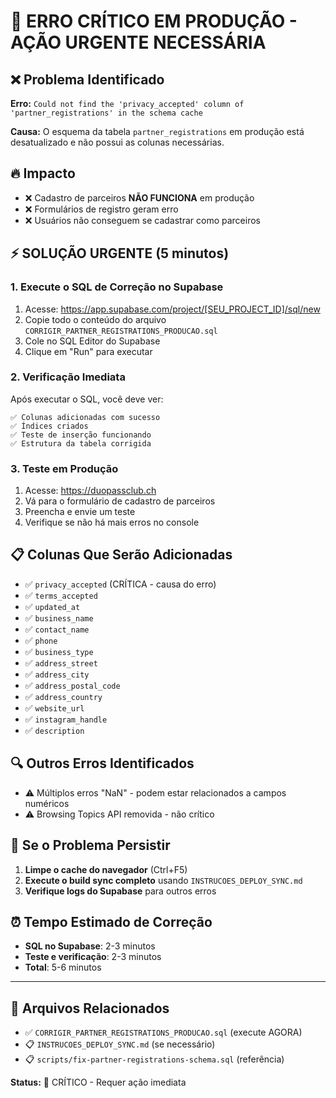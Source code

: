 # 🚨 ERRO CRÍTICO EM PRODUÇÃO - AÇÃO URGENTE NECESSÁRIA

## ❌ Problema Identificado
**Erro:** `Could not find the 'privacy_accepted' column of 'partner_registrations' in the schema cache`

**Causa:** O esquema da tabela `partner_registrations` em produção está desatualizado e não possui as colunas necessárias.

## 🔥 Impacto
- ❌ Cadastro de parceiros **NÃO FUNCIONA** em produção
- ❌ Formulários de registro geram erro
- ❌ Usuários não conseguem se cadastrar como parceiros

## ⚡ SOLUÇÃO URGENTE (5 minutos)

### 1. Execute o SQL de Correção no Supabase
1. Acesse: https://app.supabase.com/project/[SEU_PROJECT_ID]/sql/new
2. Copie todo o conteúdo do arquivo `CORRIGIR_PARTNER_REGISTRATIONS_PRODUCAO.sql`
3. Cole no SQL Editor do Supabase
4. Clique em "Run" para executar

### 2. Verificação Imediata
Após executar o SQL, você deve ver:
```
✅ Colunas adicionadas com sucesso
✅ Índices criados
✅ Teste de inserção funcionando
✅ Estrutura da tabela corrigida
```

### 3. Teste em Produção
1. Acesse: https://duopassclub.ch
2. Vá para o formulário de cadastro de parceiros
3. Preencha e envie um teste
4. Verifique se não há mais erros no console

## 📋 Colunas Que Serão Adicionadas
- ✅ `privacy_accepted` (CRÍTICA - causa do erro)
- ✅ `terms_accepted`
- ✅ `updated_at`
- ✅ `business_name`
- ✅ `contact_name`
- ✅ `phone`
- ✅ `business_type`
- ✅ `address_street`
- ✅ `address_city`
- ✅ `address_postal_code`
- ✅ `address_country`
- ✅ `website_url`
- ✅ `instagram_handle`
- ✅ `description`

## 🔍 Outros Erros Identificados
- ⚠️ Múltiplos erros "NaN" - podem estar relacionados a campos numéricos
- ⚠️ Browsing Topics API removida - não crítico

## 📱 Se o Problema Persistir
1. **Limpe o cache do navegador** (Ctrl+F5)
2. **Execute o build sync completo** usando `INSTRUCOES_DEPLOY_SYNC.md`
3. **Verifique logs do Supabase** para outros erros

## ⏰ Tempo Estimado de Correção
- **SQL no Supabase**: 2-3 minutos
- **Teste e verificação**: 2-3 minutos
- **Total**: 5-6 minutos

---

## 🎯 Arquivos Relacionados
- ✅ `CORRIGIR_PARTNER_REGISTRATIONS_PRODUCAO.sql` (execute AGORA)
- 📋 `INSTRUCOES_DEPLOY_SYNC.md` (se necessário)
- 📋 `scripts/fix-partner-registrations-schema.sql` (referência)

**Status:** 🚨 CRÍTICO - Requer ação imediata